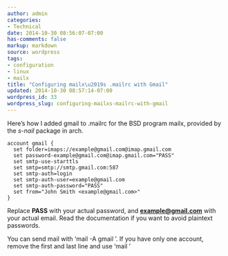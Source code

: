 ```yaml
---
author: admin
categories:
- Technical
date: 2014-10-30 08:56:07-07:00
has-comments: false
markup: markdown
source: wordpress
tags:
- configuration
- linux
- mailx
title: "Configuring mailx\u2019s .mailrc with Gmail"
updated: 2014-10-30 08:57:14-07:00
wordpress_id: 33
wordpress_slug: configuring-mailxs-mailrc-with-gmail
---
```

Here’s how I added gmail to .mailrc for the BSD program mailx, provided by the *s-nail* package in arch.

```
account gmail {
  set folder=imaps://example@gmail.com@imap.gmail.com
  set password-example@gmail.com@imap.gmail.com="PASS"
  set smtp-use-starttls
  set smtp=smtp://smtp.gmail.com:587
  set smtp-auth=login
  set smtp-auth-user=example@gmail.com
  set smtp-auth-password="PASS"
  set from="John Smith <example@gmail.com>"
}
```

Replace **PASS** with your actual password, and **example@gmail.com** with your actual email. Read the documentation if you want to avoid plaintext passwords.

You can send mail with ‘mail -A gmail <params>’. If you have only one account, remove the first and last line and use ‘mail <params>’
